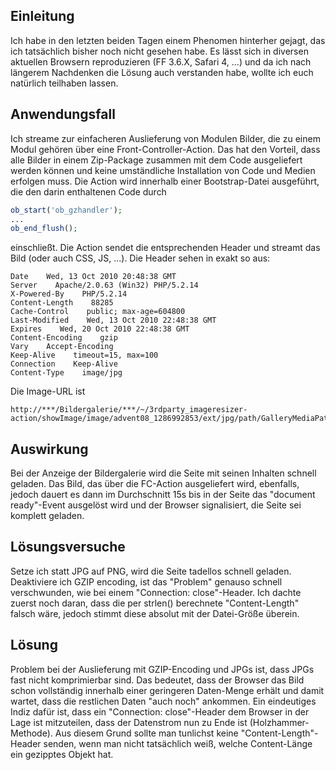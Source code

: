 ## Einleitung

Ich habe in den letzten beiden Tagen einem Phenomen hinterher gejagt,
das ich tatsächlich bisher noch nicht gesehen habe. Es lässt sich in
diversen aktuellen Browsern reproduzieren (FF 3.6.X, Safari 4, ...) und
da ich nach längerem Nachdenken die Lösung auch verstanden habe, wollte
ich euch natürlich teilhaben lassen.

## Anwendungsfall

Ich streame zur einfacheren Auslieferung von Modulen Bilder, die zu
einem Modul gehören über eine Front-Controller-Action. Das hat den
Vorteil, dass alle Bilder in einem Zip-Package zusammen mit dem Code
ausgeliefert werden können und keine umständliche Installation von Code
und Medien erfolgen muss. Die Action wird innerhalb einer
Bootstrap-Datei ausgeführt, die den darin enthaltenen Code durch

``` php
ob_start('ob_gzhandler');
...
ob_end_flush();
```

einschließt. Die Action sendet die entsprechenden Header und streamt das
Bild (oder auch CSS, JS, ...). Die Header sehen in exakt so aus:

``` text
Date    Wed, 13 Oct 2010 20:48:38 GMT
Server    Apache/2.0.63 (Win32) PHP/5.2.14
X-Powered-By    PHP/5.2.14
Content-Length    88285
Cache-Control    public; max-age=604800
Last-Modified    Wed, 13 Oct 2010 22:48:38 GMT
Expires    Wed, 20 Oct 2010 22:48:38 GMT
Content-Encoding    gzip
Vary    Accept-Encoding
Keep-Alive    timeout=15, max=100
Connection    Keep-Alive
Content-Type    image/jpg
```

Die Image-URL ist

``` text
http://***/Bildergalerie/***/~/3rdparty_imageresizer-action/showImage/image/advent08_1286992853/ext/jpg/path/GalleryMediaPath
```

## Auswirkung

Bei der Anzeige der Bildergalerie wird die Seite mit seinen Inhalten
schnell geladen. Das Bild, das über die FC-Action ausgeliefert wird,
ebenfalls, jedoch dauert es dann im Durchschnitt 15s bis in der Seite
das "document ready"-Event ausgelöst wird und der Browser signalisiert,
die Seite sei komplett geladen.

## Lösungsversuche

Setze ich statt JPG auf PNG, wird die Seite tadellos schnell geladen.
Deaktiviere ich GZIP encoding, ist das "Problem" genauso schnell
verschwunden, wie bei einem "Connection: close"-Header. Ich dachte
zuerst noch daran, dass die per strlen() berechnete "Content-Length"
falsch wäre, jedoch stimmt diese absolut mit der Datei-Größe überein.

## Lösung

Problem bei der Auslieferung mit GZIP-Encoding und JPGs ist, dass JPGs
fast nicht komprimierbar sind. Das bedeutet, dass der Browser das Bild
schon vollständig innerhalb einer geringeren Daten-Menge erhält und
damit wartet, dass die restlichen Daten "auch noch" ankommen. Ein
eindeutiges Indiz dafür ist, dass ein "Connection: close"-Header dem
Browser in der Lage ist mitzuteilen, dass der Datenstrom nun zu Ende ist
(Holzhammer-Methode). Aus diesem Grund sollte man tunlichst keine
"Content-Length"-Header senden, wenn man nicht tatsächlich weiß, welche
Content-Länge ein gezipptes Objekt hat.